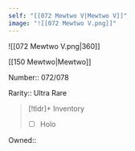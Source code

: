 ```yaml
---
self: "[[072 Mewtwo V|Mewtwo V]]"
image: "![[072 Mewtwo V.png]]"
---
```


![[072 Mewtwo V.png|360]]

[[150 Mewtwo|Mewtwo]]

Number:: 072/078

Rarity:: Ultra Rare

> [!tldr]+ Inventory
> - [ ] Holo

Owned:: 

